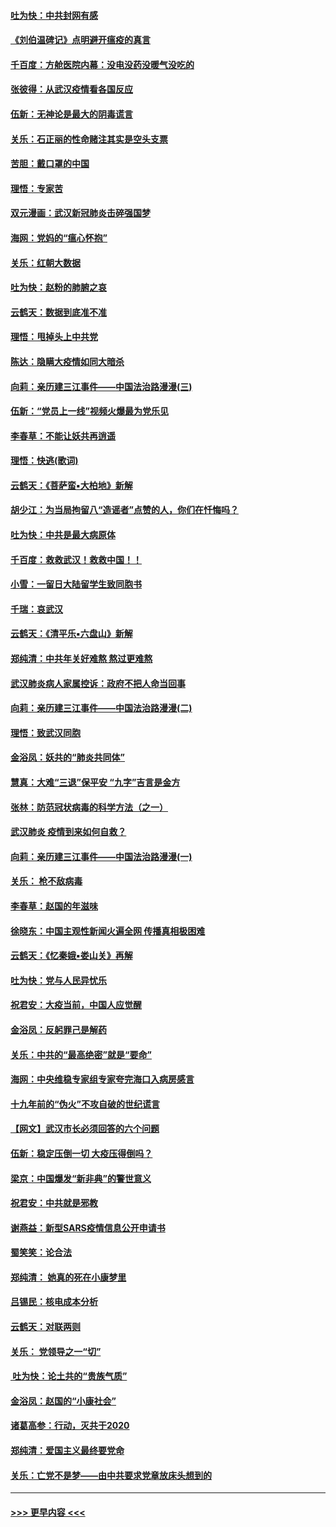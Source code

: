#### [吐为快：中共封网有感](../pages/nsc993/n11852575.md?t=02080611) 
#### [《刘伯温碑记》点明避开瘟疫的真言](../pages/nsc993/n11852128.md?t=02080611) 
#### [千百度：方舱医院内幕：没电没药没暖气没吃的](../pages/nsc993/n11850211.md?t=02080611) 
#### [张彼得：从武汉疫情看各国反应](../pages/nsc993/n11850102.md?t=02080611) 
#### [伍新：无神论是最大的阴毒谎言](../pages/nsc993/n11846129.md?t=02080611) 
#### [关乐：石正丽的性命赌注其实是空头支票](../pages/nsc993/n11846109.md?t=02080611) 
#### [苦胆：戴口罩的中国](../pages/nsc993/n11845576.md?t=02080611) 
#### [理悟：专家苦](../pages/nsc993/n11845564.md?t=02080611) 
#### [双元漫画：武汉新冠肺炎击碎强国梦](../pages/nsc993/n11843320.md?t=02080611) 
#### [海网：党妈的“瘟心怀抱”](../pages/nsc993/n11840740.md?t=02080611) 
#### [关乐：红朝大数据](../pages/nsc993/n11840675.md?t=02080611) 
#### [吐为快：赵粉的肺腑之哀](../pages/nsc993/n11840618.md?t=02080611) 
#### [云鹤天：数据到底准不准](../pages/nsc993/n11840325.md?t=02080611) 
#### [理悟：甩掉头上中共党](../pages/nsc993/n11838826.md?t=02080611) 
#### [陈达：隐瞒大疫情如同大暗杀](../pages/nsc993/n11838771.md?t=02080611) 
#### [向莉：亲历建三江事件——中国法治路漫漫(三)](../pages/nsc993/n11831825.md?t=02080611) 
#### [伍新：“党员上一线”视频火爆最为党乐见](../pages/nsc993/n11838200.md?t=02080611) 
#### [李春草：不能让妖共再逍遥](../pages/nsc993/n11838102.md?t=02080611) 
#### [理悟：快逃(歌词)](../pages/nsc993/n11838083.md?t=02080611) 
#### [云鹤天：《菩萨蛮▪大柏地》新解](../pages/nsc993/n11838059.md?t=02080611) 
#### [胡少江：为当局拘留八“造谣者”点赞的人，你们在忏悔吗？](../pages/nsc993/n11836801.md?t=02080611) 
#### [吐为快：中共是最大病原体](../pages/nsc993/n11836748.md?t=02080611) 
#### [千百度：救救武汉！救救中国！！](../pages/nsc993/n11836145.md?t=02080611) 
#### [小雪：一留日大陆留学生致同胞书](../pages/nsc993/n11834624.md?t=02080611) 
#### [千瑞：哀武汉](../pages/nsc993/n11833647.md?t=02080611) 
#### [云鹤天：《清平乐▪六盘山》新解](../pages/nsc993/n11833611.md?t=02080611) 
#### [郑纯清：中共年关好难熬 熬过更难熬](../pages/nsc993/n11833489.md?t=02080611) 
#### [武汉肺炎病人家属控诉：政府不把人命当回事](../pages/nsc993/n11833205.md?t=02080611) 
#### [向莉：亲历建三江事件——中国法治路漫漫(二)](../pages/nsc993/n11829102.md?t=02080611) 
#### [理悟：致武汉同胞](../pages/nsc993/n11831522.md?t=02080611) 
#### [金浴凤：妖共的“肺炎共同体”](../pages/nsc993/n11829448.md?t=02080611) 
#### [慧真：大难“三退”保平安 “九字”吉言是金方](../pages/nsc993/n11829501.md?t=02080611) 
#### [张林：防范冠状病毒的科学方法（之一）](../pages/nsc993/n11828618.md?t=02080611) 
#### [武汉肺炎 疫情到来如何自救？](../pages/nsc993/n11827632.md?t=02080611) 
#### [向莉：亲历建三江事件——中国法治路漫漫(一)](../pages/nsc993/n11827190.md?t=02080611) 
#### [关乐： 枪不敌病毒](../pages/nsc993/n11826746.md?t=02080611) 
#### [李春草：赵国的年滋味](../pages/nsc993/n11826321.md?t=02080611) 
#### [徐晓东：中国主观性新闻火遍全网 传播真相极困难](../pages/nsc993/n11826508.md?t=02080611) 
#### [云鹤天：《忆秦娥▪娄山关》再解](../pages/nsc993/n11824682.md?t=02080611) 
#### [吐为快：党与人民异忧乐](../pages/nsc993/n11824660.md?t=02080611) 
#### [祝君安：大疫当前，中国人应觉醒](../pages/nsc993/n11821946.md?t=02080611) 
#### [金浴凤：反躬罪己是解药](../pages/nsc993/n11820280.md?t=02080611) 
#### [关乐：中共的“最高绝密”就是“要命”](../pages/nsc993/n11816946.md?t=02080611) 
#### [海网：中央维稳专家组专家夸完海口入病房感言](../pages/nsc993/n11815138.md?t=02080611) 
#### [十九年前的“伪火”不攻自破的世纪谎言](../pages/nsc993/n11813238.md?t=02080611) 
#### [【网文】武汉市长必须回答的六个问题](../pages/nsc993/n11813848.md?t=02080611) 
#### [伍新：稳定压倒一切 大疫压得倒吗？](../pages/nsc993/n11812634.md?t=02080611) 
#### [梁京：中国爆发“新非典”的警世意义](../pages/nsc993/n11812554.md?t=02080611) 
#### [祝君安：中共就是邪教](../pages/nsc993/n11812431.md?t=02080611) 
#### [谢燕益：新型SARS疫情信息公开申请书](../pages/nsc993/n11808840.md?t=02080611) 
#### [蜀笑笑：论合法](../pages/nsc993/n11808064.md?t=02080611) 
#### [郑纯清： 她真的死在小康梦里](../pages/nsc993/n11806623.md?t=02080611) 
#### [吕锡民：核电成本分析](../pages/nsc993/n11806284.md?t=02080611) 
#### [云鹤天：对联两则](../pages/nsc993/n11805957.md?t=02080611) 
#### [关乐： 党领导之一“切”](../pages/nsc993/n11804505.md?t=02080611) 
#### [ 吐为快：论土共的“贵族气质”](../pages/nsc993/n11804490.md?t=02080611) 
#### [金浴凤：赵国的“小康社会”](../pages/nsc993/n11804452.md?t=02080611) 
#### [诸葛高参：行动，灭共于2020](../pages/nsc993/n11804120.md?t=02080611) 
#### [郑纯清：爱国主义最终要党命](../pages/nsc993/n11802197.md?t=02080611) 
#### [关乐：亡党不是梦——由中共要求党章放床头想到的](../pages/nsc993/n11802156.md?t=02080611) 

----
#### [ >>> 更早内容 <<< ](../indexes/nsc993-earlier.md)
